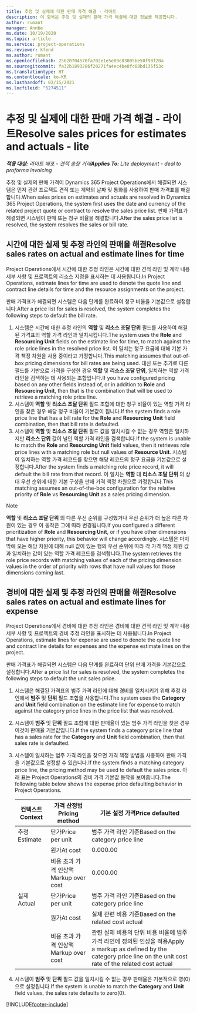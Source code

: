 ```yaml
---
title: 추정 및 실제에 대한 판매 가격 해결 - 라이트
description: 이 항목은 추정 및 실제의 판매 가격 해결에 대한 정보를 제공합니다.
author: rumant
manager: Annbe
ms.date: 10/19/2020
ms.topic: article
ms.service: project-operations
ms.reviewer: kfend
ms.author: rumant
ms.openlocfilehash: 25620704570fa702e1e5e09c83005be50f98f20a
ms.sourcegitcommit: fa32b1893286f20271fa4ec4be8fc68bd135f53c
ms.translationtype: HT
ms.contentlocale: ko-KR
ms.lasthandoff: 02/15/2021
ms.locfileid: "5274511"
---
```

# <a name="resolve-sales-prices-for-estimates-and-actuals---lite"></a><span data-ttu-id="3a458-103">추정 및 실제에 대한 판매 가격 해결 - 라이트</span><span class="sxs-lookup"><span data-stu-id="3a458-103">Resolve sales prices for estimates and actuals - lite</span></span>

<span data-ttu-id="3a458-104">_**적용 대상:** 라이트 배포 - 견적 송장 거래_</span><span class="sxs-lookup"><span data-stu-id="3a458-104">_**Applies To:** Lite deployment - deal to proforma invoicing_</span></span>

<span data-ttu-id="3a458-105">추정 및 실제의 판매 가격이 Dynamics 365 Project Operations에서 해결되면 시스템은 먼저 관련 프로젝트 견적 또는 계약의 날짜 및 통화를 사용하여 판매 가격표를 해결합니다.</span><span class="sxs-lookup"><span data-stu-id="3a458-105">When sales prices on estimates and actuals are resolved in Dynamics 365 Project Operations, the system first uses the date and currency of the related project quote or contract to resolve the sales price list.</span></span> <span data-ttu-id="3a458-106">판매 가격표가 해결되면 시스템이 판매 또는 청구 비율을 해결합니다.</span><span class="sxs-lookup"><span data-stu-id="3a458-106">After the sales price list is resolved, the system resolves the sales or bill rate.</span></span>

## <a name="resolve-sales-rates-on-actual-and-estimate-lines-for-time"></a><span data-ttu-id="3a458-107">시간에 대한 실제 및 추정 라인의 판매율 해결</span><span class="sxs-lookup"><span data-stu-id="3a458-107">Resolve sales rates on actual and estimate lines for time</span></span>

<span data-ttu-id="3a458-108">Project Operations에서 시간에 대한 추정 라인은 시간에 대한 견적 라인 및 계약 내용 세부 사항 및 프로젝트의 리소스 지정을 표시하는 데 사용됩니다.</span><span class="sxs-lookup"><span data-stu-id="3a458-108">In Project Operations, estimate lines for time are used to denote the quote line and contract line details for time and the resource assignments on the project.</span></span>

<span data-ttu-id="3a458-109">판매 가격표가 해결되면 시스템은 다음 단계를 완료하여 청구 비율을 기본값으로 설정합니다.</span><span class="sxs-lookup"><span data-stu-id="3a458-109">After a price list for sales is resolved, the system completes the following steps to default the bill rate.</span></span>

1. <span data-ttu-id="3a458-110">시스템은 시간에 대한 추정 라인의 **역할** 및 **리소스 조달 단위** 필드를 사용하여 해결된 가격표의 역할 가격 라인과 일치시킵니다.</span><span class="sxs-lookup"><span data-stu-id="3a458-110">The system uses the **Role** and **Resourcing Unit** fields on the estimate line for time, to match against the role price lines in the resolved price list.</span></span> <span data-ttu-id="3a458-111">이 일치는 청구 요금에 대해 기본 가격 책정 차원을 사용 중이라고 가정합니다.</span><span class="sxs-lookup"><span data-stu-id="3a458-111">This matching assumes that out-of-box pricing dimensions for bill rates are being used.</span></span> <span data-ttu-id="3a458-112">대신 또는 추가로 다른 필드를 기반으로 가격을 구성한 경우 **역할** 및 **리소스 조달 단위**, 일치하는 역할 가격 라인을 검색하는 데 사용되는 조합입니다.</span><span class="sxs-lookup"><span data-stu-id="3a458-112">If you have configured pricing based on any other fields instead of, or in addition to **Role** and **Resourcing Unit**, then that is the combination that will be used to retrieve a matching role price line.</span></span>
2. <span data-ttu-id="3a458-113">시스템이 **역할** 및 **리소스 조달 단위** 필드 조합에 대한 청구 비율이 있는 역할 가격 라인을 찾은 경우 해당 청구 비율이 기본값이 됩니다.</span><span class="sxs-lookup"><span data-stu-id="3a458-113">If the system finds a role price line that has a bill rate for the **Role** and **Resourcing Unit** field combination, then that bill rate is defaulted.</span></span>
3. <span data-ttu-id="3a458-114">시스템이 **역할** 및 **리소스 조달 단위** 필드 값을 일치시킬 수 없는 경우 역할은 일치하지만 **리소스 단위** 값이 널인 역할 가격 라인을 검색합니다.</span><span class="sxs-lookup"><span data-stu-id="3a458-114">If the system is unable to match the **Role** and **Resourcing Unit** field values, then it retrieves role price lines with a matching role but null values of **Resource Unit**.</span></span> <span data-ttu-id="3a458-115">시스템이 일치하는 역할 가격 레코드를 찾으면 해당 레코드의 청구 요금을 기본값으로 설정합니다.</span><span class="sxs-lookup"><span data-stu-id="3a458-115">After the system finds a matching role price record, it will default the bill rate from that record.</span></span> <span data-ttu-id="3a458-116">이 일치는 **역할** 대 **리소스 조달 단위** 의 상대 우선 순위에 대한 기본 구성을 판매 가격 책정 차원으로 가정합니다.</span><span class="sxs-lookup"><span data-stu-id="3a458-116">This matching assumes an out-of-the-box configuration for the relative priority of **Role** vs **Resourcing Unit** as a sales pricing dimension.</span></span>

> [!NOTE]
> <span data-ttu-id="3a458-117">**역할** 및 **리소스 조달 단위** 의 다른 우선 순위를 구성했거나 우선 순위가 더 높은 다른 차원이 있는 경우 이 동작은 그에 따라 변경됩니다.</span><span class="sxs-lookup"><span data-stu-id="3a458-117">If you configured a different prioritization of **Role** and **Resourcing Unit**, or if you have other dimensions that have higher priority, this behavior will change accordingly.</span></span> <span data-ttu-id="3a458-118">시스템은 마지막에 오는 해당 차원에 대해 null 값이 있는 행의 우선 순위에 따라 각 가격 책정 차원 값과 일치하는 값이 있는 역할 가격 레코드를 검색합니다.</span><span class="sxs-lookup"><span data-stu-id="3a458-118">The system retrieves the role price records with matching values of each of the pricing dimension values in the order of priority with rows that have null values for those dimensions coming last.</span></span>

## <a name="resolve-sales-rates-on-actual-and-estimate-lines-for-expense"></a><span data-ttu-id="3a458-119">경비에 대한 실제 및 추정 라인의 판매율 해결</span><span class="sxs-lookup"><span data-stu-id="3a458-119">Resolve sales rates on actual and estimate lines for expense</span></span>

<span data-ttu-id="3a458-120">Project Operations에서 경비에 대한 추정 라인은 경비에 대한 견적 라인 및 계약 내용 세부 사항 및 프로젝트의 경비 추정 라인을 표시하는 데 사용됩니다.</span><span class="sxs-lookup"><span data-stu-id="3a458-120">In Project Operations, estimate lines for expense are used to denote the quote line and contract line details for expenses and the expense estimate lines on the project.</span></span>

<span data-ttu-id="3a458-121">판매 가격표가 해결되면 시스템은 다음 단계를 완료하여 단위 판매 가격을 기본값으로 설정합니다.</span><span class="sxs-lookup"><span data-stu-id="3a458-121">After a price list for sales is resolved, the system completes the following steps to default the unit sales price.</span></span>

1. <span data-ttu-id="3a458-122">시스템은 해결된 가격표의 범주 가격 라인에 대해 경비를 일치시키기 위해 추정 라인에서 **범주** 및 **단위** 필드 조합을 사용합니다.</span><span class="sxs-lookup"><span data-stu-id="3a458-122">The system uses the **Category** and **Unit** field combination on the estimate line for expense to match against the category price lines in the price list that was resolved.</span></span>
2. <span data-ttu-id="3a458-123">시스템이 **범주** 및 **단위** 필드 조합에 대한 판매율이 있는 범주 가격 라인을 찾은 경우 이것이 판매율 기본값입니다.</span><span class="sxs-lookup"><span data-stu-id="3a458-123">If the system finds a category price line that has a sales rate for the **Category** and **Unit** field combination, then that sales rate is defaulted.</span></span>
3. <span data-ttu-id="3a458-124">시스템이 일치하는 범주 가격 라인을 찾으면 가격 책정 방법을 사용하여 판매 가격을 기본값으로 설정할 수 있습니다.</span><span class="sxs-lookup"><span data-stu-id="3a458-124">If the system finds a matching category price line, the pricing method may be used to default the sales price.</span></span> <span data-ttu-id="3a458-125">아래 표는 Project Operations의 경비 가격 기본값 동작을 보여줍니다.</span><span class="sxs-lookup"><span data-stu-id="3a458-125">The following table below shows the expense price defaulting behavior in Project Operations.</span></span>

    | <span data-ttu-id="3a458-126">컨텍스트</span><span class="sxs-lookup"><span data-stu-id="3a458-126">Context</span></span> | <span data-ttu-id="3a458-127">가격 산정법</span><span class="sxs-lookup"><span data-stu-id="3a458-127">Pricing method</span></span> | <span data-ttu-id="3a458-128">기본 설정 가격</span><span class="sxs-lookup"><span data-stu-id="3a458-128">Price defaulted</span></span> |
    | --- | --- | --- |
    | <span data-ttu-id="3a458-129">추정</span><span class="sxs-lookup"><span data-stu-id="3a458-129">Estimate</span></span> | <span data-ttu-id="3a458-130">단가</span><span class="sxs-lookup"><span data-stu-id="3a458-130">Price per unit</span></span> | <span data-ttu-id="3a458-131">범주 가격 라인 기준</span><span class="sxs-lookup"><span data-stu-id="3a458-131">Based on the category price line</span></span> |
    | &nbsp; | <span data-ttu-id="3a458-132">원가</span><span class="sxs-lookup"><span data-stu-id="3a458-132">At cost</span></span> | <span data-ttu-id="3a458-133">0.00</span><span class="sxs-lookup"><span data-stu-id="3a458-133">0.00</span></span> |
    | &nbsp; | <span data-ttu-id="3a458-134">비용 초과 가격 인상액</span><span class="sxs-lookup"><span data-stu-id="3a458-134">Markup over cost</span></span> | <span data-ttu-id="3a458-135">0.00</span><span class="sxs-lookup"><span data-stu-id="3a458-135">0.00</span></span> |
    | <span data-ttu-id="3a458-136">실제</span><span class="sxs-lookup"><span data-stu-id="3a458-136">Actual</span></span> | <span data-ttu-id="3a458-137">단가</span><span class="sxs-lookup"><span data-stu-id="3a458-137">Price per unit</span></span> | <span data-ttu-id="3a458-138">범주 가격 라인 기준</span><span class="sxs-lookup"><span data-stu-id="3a458-138">Based on the category price line</span></span> |
    | &nbsp; | <span data-ttu-id="3a458-139">원가</span><span class="sxs-lookup"><span data-stu-id="3a458-139">At cost</span></span> | <span data-ttu-id="3a458-140">실제 관련 비용 기준</span><span class="sxs-lookup"><span data-stu-id="3a458-140">Based on the related cost actual</span></span> |
    | &nbsp; | <span data-ttu-id="3a458-141">비용 초과 가격 인상액</span><span class="sxs-lookup"><span data-stu-id="3a458-141">Markup over cost</span></span> | <span data-ttu-id="3a458-142">관련 실제 비용의 단위 비용 비율에 범주 가격 라인에 정의된 인상을 적용</span><span class="sxs-lookup"><span data-stu-id="3a458-142">Apply a markup as defined by the category price line on the unit cost rate of the related cost actual</span></span> |

4. <span data-ttu-id="3a458-143">시스템이 **범주** 및 **단위** 필드 값을 일치시킬 수 없는 경우 판매율은 기본적으로 영(0)으로 설정됩니다.</span><span class="sxs-lookup"><span data-stu-id="3a458-143">If the system is unable to match the **Category** and **Unit** field values, the sales rate defaults to zero(0).</span></span>


[!INCLUDE[footer-include](../../includes/footer-banner.md)]